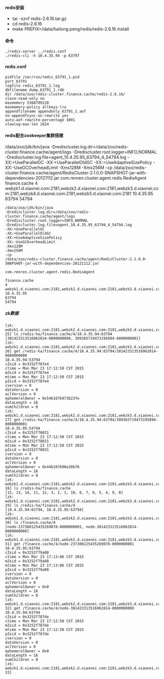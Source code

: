 #### redis安装

* tar -xzvf redis-2.6.16.tar.gz
* cd redis-2.6.16
* make PREFIX=/data/hailong.peng/redis/redis-2.6.16 install

#### 命令
    
    ./redis-server ../redis.conf
    ./redis-cli -h 10.4.35.94 -p 63797

#### redis.conf

    pidfile /var/run/redis_63791_1.pid
    port 63791
    logfile redis_63791_1.log
    dbfilename dump_63791_1.rdb
    dir /data/zoo/redis-cluster.finance.cache/redis-2.6.16/
    slave-read-only no
    maxmemory 5368709120
    maxmemory-policy allkeys-lru
    appendfilename appendonly_63791_1.aof
    no-appendfsync-on-rewrite yes
    auto-aof-rewrite-percentage 1001
    slowlog-max-len 1024
    

#### redis配合zookeeper集群搭建
/data/zoo/jdk/bin/java -Drediscluster.log.dir=/data/zoo/redis-cluster.finance.cache/agent/logs -Drediscluster.root.logger=INFO,NORMAL -Drediscluster.log.file=agent_10.4.35.95_63794_4_54794.log -XX:+UseParallelGC -XX:+UseParallelOldGC -XX:+UseAdaptiveSizePolicy -XX:-UseGCOverheadLimit -Xms128M -Xmx256M -cp /data/zoo/redis-cluster.finance.cache/agent/RedisCluster-2.1.0.0-SNAPSHOT-jar-with-dependencies-20121112.jar com.renren.cluster.agent.redis.RedisAgent finance.cache 4 webzk1.d.xiaonei.com:2181,webzk2.d.xiaonei.com:2181,webzk3.d.xiaonei.com:2181,webzk4.d.xiaonei.com:2181,webzk5.d.xiaonei.com:2181 10.4.35.95 63794 54794

    /data/zoo/jdk/bin/java
    -Drediscluster.log.dir=/data/zoo/redis-cluster.finance.cache/agent/logs
    -Drediscluster.root.logger=INFO,NORMAL
    -Drediscluster.log.file=agent_10.4.35.95_63794_4_54794.log
    -XX:+UseParallelGC
    -XX:+UseParallelOldGC
    -XX:+UseAdaptiveSizePolicy
    -XX:-UseGCOverheadLimit
    -Xms128M
    -Xmx256M
    -cp
    /data/zoo/redis-cluster.finance.cache/agent/RedisCluster-2.1.0.0-SNAPSHOT-jar-with-dependencies-20121112.jar

    com.renren.cluster.agent.redis.RedisAgent

    finance.cache
    4
    webzk1.d.xiaonei.com:2181,webzk2.d.xiaonei.com:2181,webzk3.d.xiaonei.com:2181,webzk4.d.xiaonei.com:2181,webzk5.d.xiaonei.com:2181
    10.4.35.95
    63794
    54794
   

##### zk数据

    [zk: webzk1.d.xiaonei.com:2181,webzk2.d.xiaonei.com:2181,webzk3.d.xiaonei.com:2181,webzk4.d.xiaonei.com:2181,webzk5.d.xiaonei.com:2181(CONNECTED) 25] ls /redis-ha/finance.cache/4/10.4.35.94:63794
    [381423313516962814-0000000000, 309365719473195894-0000000001]
    [zk: webzk1.d.xiaonei.com:2181,webzk2.d.xiaonei.com:2181,webzk3.d.xiaonei.com:2181,webzk4.d.xiaonei.com:2181,webzk5.d.xiaonei.com:2181(CONNECTED) 26] get /redis-ha/finance.cache/4/10.4.35.94:63794/381423313516962814-0000000000
    10.4.35.94:53794
    cZxid = 0x3252f787e4
    ctime = Mon Mar 23 17:12:50 CST 2015
    mZxid = 0x3252f787e4
    mtime = Mon Mar 23 17:12:50 CST 2015
    pZxid = 0x3252f787e4
    cversion = 0
    dataVersion = 0
    aclVersion = 0
    ephemeralOwner = 0x54b167b973b23fe
    dataLength = 16
    numChildren = 0
    [zk: webzk1.d.xiaonei.com:2181,webzk2.d.xiaonei.com:2181,webzk3.d.xiaonei.com:2181,webzk4.d.xiaonei.com:2181,webzk5.d.xiaonei.com:2181(CONNECTED) 27] get /redis-ha/finance.cache/4/10.4.35.94:63794/309365719473195894-0000000001
    10.4.35.95:54794
    cZxid = 0x3252f78831
    ctime = Mon Mar 23 17:12:50 CST 2015
    mZxid = 0x3252f78831
    mtime = Mon Mar 23 17:12:50 CST 2015
    pZxid = 0x3252f78831
    cversion = 0
    dataVersion = 0
    aclVersion = 0
    ephemeralOwner = 0x44b167b96e20b76
    dataLength = 16
    numChildren = 0
    [zk: webzk1.d.xiaonei.com:2181,webzk2.d.xiaonei.com:2181,webzk3.d.xiaonei.com:2181,webzk4.d.xiaonei.com:2181,webzk5.d.xiaonei.com:2181(CONNECTED) 28] ls /redis-ha/finance.cache
    [15, 13, 14, 11, 12, 3, 2, 1, 10, 0, 7, 6, 5, 4, 9, 8]
    [zk: webzk1.d.xiaonei.com:2181,webzk2.d.xiaonei.com:2181,webzk3.d.xiaonei.com:2181,webzk4.d.xiaonei.com:2181,webzk5.d.xiaonei.com:2181(CONNECTED) 29] ls /redis-ha/finance.cache/4
    [10.4.35.94:63794, 10.4.35.95:63794]
    [zk: webzk1.d.xiaonei.com:2181,webzk2.d.xiaonei.com:2181,webzk3.d.xiaonei.com:2181,webzk4.d.xiaonei.com:2181,webzk5.d.xiaonei.com:2181(CONNECTED) 30] ls /finance.cache/4
    [node-237308125435269078-0000000001, node-381423313516962814-0000000000]
    [zk: webzk1.d.xiaonei.com:2181,webzk2.d.xiaonei.com:2181,webzk3.d.xiaonei.com:2181,webzk4.d.xiaonei.com:2181,webzk5.d.xiaonei.com:2181(CONNECTED) 31] get /finance.cache/4/node-237308125435269078-0000000001
    10.4.35.95:63794
    cZxid = 0x3252f79a08
    ctime = Mon Mar 23 17:13:06 CST 2015
    mZxid = 0x3252f79a08
    mtime = Mon Mar 23 17:13:06 CST 2015
    pZxid = 0x3252f79a08
    cversion = 0
    dataVersion = 0
    aclVersion = 0
    ephemeralOwner = 0x0
    dataLength = 16
    numChildren = 0
    [zk: webzk1.d.xiaonei.com:2181,webzk2.d.xiaonei.com:2181,webzk3.d.xiaonei.com:2181,webzk4.d.xiaonei.com:2181,webzk5.d.xiaonei.com:2181(CONNECTED) 32] get /finance.cache/4/node-381423313516962814-0000000000
    10.4.35.94:63794
    cZxid = 0x3252f787de
    ctime = Mon Mar 23 17:12:50 CST 2015
    mZxid = 0x3252f787de
    mtime = Mon Mar 23 17:12:50 CST 2015
    pZxid = 0x3252f787de
    cversion = 0
    dataVersion = 0
    aclVersion = 0
    ephemeralOwner = 0x0
    dataLength = 16
    numChildren = 0
    [zk: webzk1.d.xiaonei.com:2181,webzk2.d.xiaonei.com:2181,webzk3.d.xiaonei.com:2181,webzk4.d.xiaonei.com:2181,webzk5.d.xiaonei.com:2181(CONNECTED) 33] 